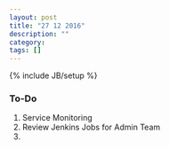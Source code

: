 ```yaml
---
layout: post
title: "27 12 2016"
description: ""
category: 
tags: []
---
```

{% include JB/setup %}

### To-Do 

1. Service Monitoring 
2. Review Jenkins Jobs for Admin Team 
3. 